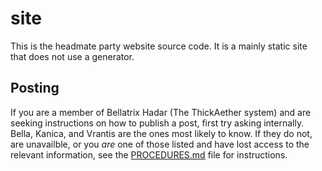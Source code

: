 # site
This is the headmate party website source code. It is a mainly static site that does not use a generator.

## Posting

If you are a member of Bellatrix Hadar (The ThickAether system) and are seeking
instructions on how to publish a post, first try asking internally. Bella,
Kanica, and Vrantis are the ones most likely to know. If they do not, are
unavailble, or you *are* one of those listed and have lost access to the
relevant information, see the [PROCEDURES.md](./PROCEDURES.md) file for
instructions.
